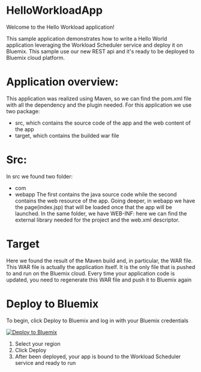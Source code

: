 # HelloWorkloadApp

Welcome to the Hello Workload application!

This sample application demonstrates how to write a Hello World application leveraging the Workload Scheduler service and deploy it on Bluemix. This sample use our new REST api and it's ready to be deployed to Bluemix cloud platform.

# Application overview:
This application was realized using Maven, so we can find the pom.xml file with all the dependency and the plugin needed.
For this application we use two package:
  - src, which contains the source code of the app and the web content of the app
  - target, which contains the builded war file

# Src:

In src we found two folder: 
  - com 
  - webapp 
The first contains the java source code while the second contains the web resource of the app. Going deeper,  in webapp  we  have 
the page(index.jsp) that will be loaded once that the app will be launched. In the same folder, we have WEB-INF: here we can find 
the external library needed for the project and the web.xml descriptor. 

# Target
Here we found the result of the Maven build and, in particular, the WAR file. This WAR file is actually the application itself. It is the only file that is pushed to and run on the Bluemix cloud. Every time your application code is updated, you need to regenerate this WAR file and push it to Bluemix again

# Deploy to Bluemix

To begin, click Deploy to Bluemix and log in with your Bluemix credentials

[![Deploy to Bluemix](https://bluemix.net/deploy/button.png)](https://bluemix.net/deploy?repository=https://github.com/WAdev0/HelloWorkloadSampleApp) 

1. Select your region
2. Click Deploy
3. After been deployed, your app is bound to the Workload Scheduler service and ready to run



